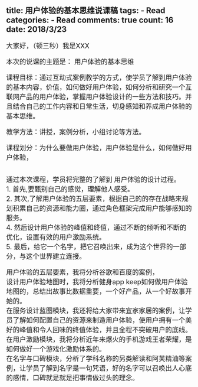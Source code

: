 
  title: 用户体验的基本思维说课稿
  tags: 
    - Read
  categories: 
    - Read
  comments: true
  count: 16
  date: 2018/3/23
  ---
  <div yne-bulb-block="paragraph" style="white-space: pre-wrap;"><span style="font-size:18px;">大家好，（顿三秒）我是XXX</span></div><div yne-bulb-block="paragraph" style="white-space: pre-wrap;"><br></div><div yne-bulb-block="paragraph" style="white-space: pre-wrap;"><span style="font-size:18px;">本次的说课的主题是：&nbsp;用户体验的基本思维</span></div><div yne-bulb-block="paragraph" style="white-space: pre-wrap;"><br></div><div yne-bulb-block="paragraph" style="white-space: pre-wrap;"><span style="font-size:18px;">课程目标：通过互动式案例教学的方式，使学员了解到用户体验的基本内容，价值，如何做好用户体验，如何分析和研究一个互联网产品的用户体验，掌握用户体验设计的一些方法和技巧。并且结合自己的工作内容和日常生活，切身感知和养成用户体验的基本思维。</span></div><div yne-bulb-block="paragraph" style="white-space: pre-wrap;"><br></div><div yne-bulb-block="paragraph" style="white-space: pre-wrap;"><span style="font-size:18px;">教学方法：讲授，案例分析，小组讨论等方法。</span></div><div yne-bulb-block="paragraph" style="white-space: pre-wrap;">&nbsp;</div><div yne-bulb-block="paragraph" style="white-space: pre-wrap;"><span style="font-size:18px;">课程划分：为什么要做用户体验，用户体验是什么，如何做好用户体验，</span></div><div yne-bulb-block="paragraph" style="white-space: pre-wrap;"><br></div><div yne-bulb-block="paragraph" style="white-space: pre-wrap;"><br></div><div yne-bulb-block="paragraph" style="white-space: pre-wrap;"><span style="font-size:18px;">通过本次课程，学员将完整的了解到&nbsp;用户体验的设计过程。</span></div><div yne-bulb-block="paragraph" style="white-space: pre-wrap;"><span style="font-size:18px;">1.&nbsp;首先,要甄别自己的感觉，理解他人感受。</span></div><div yne-bulb-block="paragraph" style="white-space: pre-wrap;"><span style="font-size:18px;">2.&nbsp;其次,了解用户体验的五层要素，根据自己的的存在战略来规划积累自己的资源和能力圈，通过角色框架完成用户能够感知的服务。</span></div><div yne-bulb-block="paragraph" style="white-space: pre-wrap;"><span style="font-size:18px;">4.&nbsp;然后设计用户体验的峰值和终值，通过不断的倾听和不断的优化，设置有效的用户激励系统。</span></div><div yne-bulb-block="paragraph" style="white-space: pre-wrap;"><span style="font-size:18px;">5.&nbsp;最后，给它一个名字，把它召唤出来，成为这个世界的一部分，与这个世界建立连接。</span></div><div yne-bulb-block="paragraph" style="white-space: pre-wrap;"><br></div><div yne-bulb-block="paragraph" style="white-space: pre-wrap;"><span style="font-size:18px;">用户体验的五层要素，我将分析谷歌和百度的案例，</span></div><div yne-bulb-block="paragraph" style="white-space: pre-wrap;"><span style="font-size:18px;">设计用户体验地图时，我将分析健身app&nbsp;keep如何做用户体验地图的，总结出故事比数据重要，一个好产品，从一个好故事开始的。</span></div><div yne-bulb-block="paragraph" style="white-space: pre-wrap;"><span style="font-size:18px;">在服务设计蓝图模块，我还将给大家带来宜家家居的案例，让学员了解如何配置自己的资源来制造用户体验，使用户拥有一个美好的峰值和令人回味的终值体验，并且全程不突破用户的底线。</span></div><div yne-bulb-block="paragraph" style="white-space: pre-wrap;"><span style="font-size:18px;">在用户激励模块，我将分析近年来爆火的手机游戏王者荣耀，是如何做好一个游戏化激励体系的。</span></div><div yne-bulb-block="paragraph" style="white-space: pre-wrap;"><span style="font-size:18px;">在名字与口碑模块，分析了学科名称的另类解读和阿芙精油等案例，让学员了解到名字是一句咒语，好的名字可以召唤出人心底的感情，口碑就是就是把事情做过头的理念。&nbsp;&nbsp;&nbsp;&nbsp;&nbsp;&nbsp;&nbsp;&nbsp;&nbsp;&nbsp;&nbsp;</span></div><div yne-bulb-block="paragraph" style="white-space: pre-wrap;"><br></div><div yne-bulb-block="paragraph" style="white-space: pre-wrap;"><br></div>